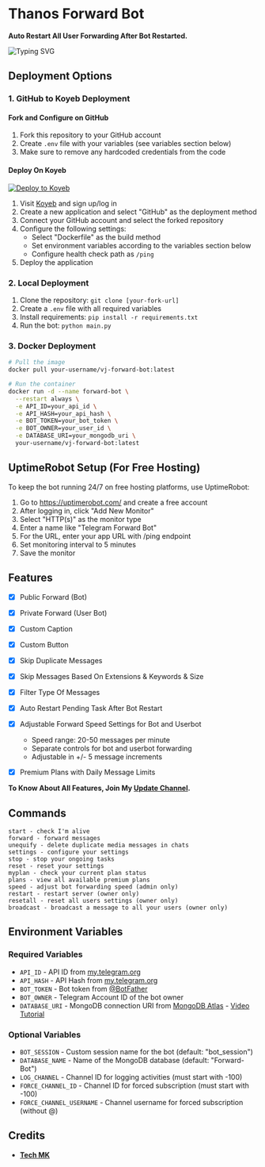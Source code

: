 # Thanos Forward Bot

<b>Auto Restart All User Forwarding After Bot Restarted.</b>

![Typing SVG](https://readme-typing-svg.herokuapp.com/?lines=Welcome+To+Thanos+Forward+Bot+!)

## Deployment Options

### 1. GitHub to Koyeb Deployment

#### Fork and Configure on GitHub
1. Fork this repository to your GitHub account
2. Create `.env` file with your variables (see variables section below)
3. Make sure to remove any hardcoded credentials from the code

#### Deploy On Koyeb 
[![Deploy to Koyeb](https://www.koyeb.com/static/images/deploy/button.svg)](https://app.koyeb.com/deploy?name=mk-forward-bot&repository=ligermohit%2FMk-forward-bot&branch=main&builder=dockerfile&instance_type=free&instances_min=0&autoscaling_sleep_idle_delay=300&env%5BBOT_TOKEN%5D=7643923661%3AAAH5Bk7wp42ZL-6oWZJDIS60johrfwdISoM&ports=8080%3Bhttp%3B%2F&hc_protocol%5B8080%5D=tcp&hc_grace_period%5B8080%5D=5&hc_interval%5B8080%5D=30&hc_restart_limit%5B8080%5D=3&hc_timeout%5B8080%5D=5&hc_path%5B8080%5D=%2F&hc_method%5B8080%5D=get)
1. Visit [Koyeb](https://koyeb.com) and sign up/log in
2. Create a new application and select "GitHub" as the deployment method
3. Connect your GitHub account and select the forked repository
4. Configure the following settings:
   - Select "Dockerfile" as the build method
   - Set environment variables according to the variables section below
   - Configure health check path as `/ping`
5. Deploy the application


### 2. Local Deployment
1. Clone the repository: `git clone [your-fork-url]`
2. Create a `.env` file with all required variables
3. Install requirements: `pip install -r requirements.txt`
4. Run the bot: `python main.py`

### 3. Docker Deployment
```bash
# Pull the image
docker pull your-username/vj-forward-bot:latest

# Run the container
docker run -d --name forward-bot \
  --restart always \
  -e API_ID=your_api_id \
  -e API_HASH=your_api_hash \
  -e BOT_TOKEN=your_bot_token \
  -e BOT_OWNER=your_user_id \
  -e DATABASE_URI=your_mongodb_uri \
  your-username/vj-forward-bot:latest
```

## UptimeRobot Setup (For Free Hosting)
To keep the bot running 24/7 on free hosting platforms, use UptimeRobot:

1. Go to https://uptimerobot.com/ and create a free account
2. After logging in, click "Add New Monitor"
3. Select "HTTP(s)" as the monitor type
4. Enter a name like "Telegram Forward Bot"
5. For the URL, enter your app URL with /ping endpoint
6. Set monitoring interval to 5 minutes
7. Save the monitor

## Features

- [x] Public Forward (Bot)
- [x] Private Forward (User Bot)
- [x] Custom Caption 
- [x] Custom Button
- [x] Skip Duplicate Messages
- [x] Skip Messages Based On Extensions & Keywords & Size
- [x] Filter Type Of Messages
- [x] Auto Restart Pending Task After Bot Restart 
- [x] Adjustable Forward Speed Settings for Bot and Userbot
  - Speed range: 20-50 messages per minute
  - Separate controls for bot and userbot forwarding
  - Adjustable in +/- 5 message increments
- [x] Premium Plans with Daily Message Limits


<b>To Know About All Features, Join My <a href='https://t.me/VJ_Botz'>Update Channel</a>.</b>

## Commands

```
start - check I'm alive 
forward - forward messages
unequify - delete duplicate media messages in chats
settings - configure your settings
stop - stop your ongoing tasks
reset - reset your settings
myplan - check your current plan status
plans - view all available premium plans
speed - adjust bot forwarding speed (admin only)
restart - restart server (owner only)
resetall - reset all users settings (owner only)
broadcast - broadcast a message to all your users (owner only)
```

## Environment Variables

### Required Variables
* `API_ID` - API ID from [my.telegram.org](https://my.telegram.org)
* `API_HASH` - API Hash from [my.telegram.org](https://my.telegram.org)
* `BOT_TOKEN` - Bot token from [@BotFather](https://t.me/BotFather)
* `BOT_OWNER` - Telegram Account ID of the bot owner
* `DATABASE_URI` - MongoDB connection URI from [MongoDB Atlas](https://mongodb.com) - [Video Tutorial](https://youtu.be/DAHRmFdw99o)

### Optional Variables
* `BOT_SESSION` - Custom session name for the bot (default: "bot_session")
* `DATABASE_NAME` - Name of the MongoDB database (default: "Forward-Bot")
* `LOG_CHANNEL` - Channel ID for logging activities (must start with -100)
* `FORCE_CHANNEL_ID` - Channel ID for forced subscription (must start with -100)
* `FORCE_CHANNEL_USERNAME` - Channel username for forced subscription (without @)

## Credits

* <b>[Tech MK](https://t.me/itz_THANOS)</b>
